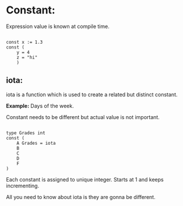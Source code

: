 # Constant:

Expression value is known at compile time.

``` golang

const x := 1.3
const (
    y = 4
    z = "hi"
    )
```

## iota:

iota is a function which is used to create a related but
distinct constant.

**Example:** Days of the week.

Constant needs to be different but actual value is not important.

```golang

type Grades int
const (
    A Grades = iota
    B
    C
    D
    F
)

```

Each constant is assigned to unique integer. Starts at 1 and
keeps incrementing.

All you need to know about iota is they are gonna be different.
